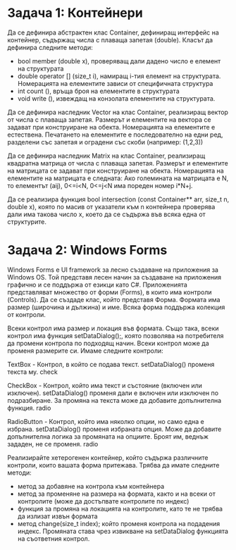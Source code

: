 # Задача 1: Контейнери
Да се дефинира абстрактен клас Container, дефиниращ интерфейс на контейнер, съдържащ числа с плаваща запетая (double). Класът да дефинира следните методи:

* bool member (double x), проверяващ дали дадено число е елемент на структурата
* double operator [] (size_t i), намиращ i-тия елемент на структурата. Номерацията на елементите зависи от специфичната структура
* int count (), връща броя на елементите в структурата
* void write (), извеждащ на конзолата елементите на структурата.

Да се дефинира наследник Vector на клас Container, реализиращ вектор от числа с плаваща запетая. Размерът и елементите на вектора се задават при конструиране на обекта. Номерацията на елементите е естествена. Печатането на елементите е последователно на едни ред, разделени със запетая и оградени със скоби (например: (1,2,3))

Да се дефинира наследник Matrix на клас Container, реализиращ квадратна матрица от числа с плаваща запетая. Размерът и елементите на матрицата се задават при конструиране на обекта. Номерацията на елементите на матрицата е следната: Ако големината на матрицата е N, то елементът (aij), 0<=i<N, 0<=j<N има пореден номер i*N+j.

Да се реализира функция bool intersection (const Container** arr, size_t n, double x), която по масив от указатели към n контейнера проверява дали има такова число x, което да се съдържа във всяка една от структурите.

# Задача 2: Windows Forms
Windows Forms е UI framework за лесно създаване на приложения за Windows OS. Той представя лесен начин за създаване на приложения графично и се поддържа от езикци като C#. Приложенията представляват множество от форми (Forms), в които има контроли (Controls). Да се създаде клас, който представя Форма. Формата има размер (широчина и дължина) и име. Всяка форма поддържа колекция от контроли.

Всеки контрол има размер и локация във формата. Също така, всеки контрол има функция setDataDialog();, която позволява на потребителя да промени контрола по подходящ начин. Всеки контрол може да променя размерите си. Имаме следните контроли:

TextBox - Контрол, в който се подава текст. setDataDialog() променя текста му. check

CheckBox - Контрол, който има текст и състояние (включен или изключен). setDataDialog() променя дали е включен или изключен по подразбиране. За промяна на текста може да добавите допълнителна функция. radio

RadioButton - Контрол, който има няколко опции, но само една е избрана. setDataDialog() променя избраната опция. Може да добавите допълнителна логика за промяната на опциите. Броят им, веднъж зададен, не се променя. radio

Реализирайте хетерогенен контейнер, който съдържа различните контроли, които вашата форма притежава. Трябва да имате следните методи:

* метод за добавяне на контрола към контейнера
* метод за променяне на размера на формата, както и на всеки от контролите (може да достъпвате контролите по индекс)
* функция за промяна на локацията на контролите, като те не трябва да излизат извън формата
* метод change(size_t index); който променя контрола на подадения индекс. Промяната става чрез извикване на setDataDialog функцията на съответния контрол.
